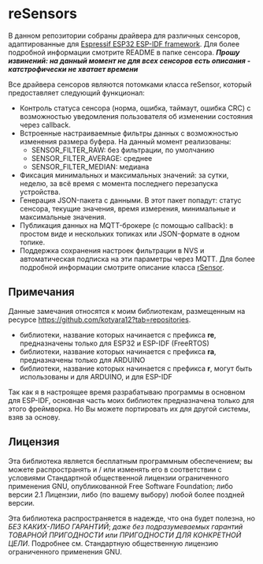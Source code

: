 # reSensors

В данном репозитории собраны драйвера для различных сенсоров, адаптированные для [Espressif ESP32 ESP-IDF framework](https://github.com/espressif/esp-idf). Для более подробной информации смотрите README в папке сенсора. ***Прошу извинений: на данный момент не для всех сенсоров есть описания - катстрофически не хватает времени***

Все драйвера сенсоров являются потомками класса reSensor, который предоставляет следующий функционал:
- Контроль статуса сенсора (норма, ошибка, таймаут, ошибка CRC) с возможностью уведомления пользователя об изменении состояния через callback.
- Встроенные настраиваемные фильтры данных с возможностью изменения размера буфера. На данный момент реализованы: 
    - SENSOR_FILTER_RAW: без фильтрации, по умолчанию
    - SENSOR_FILTER_AVERAGE: среднее
    - SENSOR_FILTER_MEDIAN: медиана
- Фиксация минимальных и максимальных значений: за сутки, неделю, за всё время с момента последнего перезапуска устройства.
- Генерация JSON-пакета с данными. В этот пакет попадут: статус сенсора, текущие значения, время измерения, минимальные и максимальные значения.
- Публикация данных на MQTT-брокере (с помощью callback): в простом виде и нескольких топиках или JSON-формате в одном топике.
- Поддержка сохранения настроек фильтрации в NVS и автоматическая подписка на эти параметры через MQTT.
Для более подробной информации смотрите описание класса [rSensor](https://github.com/kotyara12/rSensor).

## Примечания
Данные замечания относятся к моим библиотекам, размещенным на ресурсе https://github.com/kotyara12?tab=repositories.

- библиотеки, название которых начинается с префикса **re**, предназначены только для ESP32 и ESP-IDF (FreeRTOS)
- библиотеки, название которых начинается с префикса **ra**, предназначены только для ARDUINO
- библиотеки, название которых начинается с префикса **r**, могут быть использованы и для ARDUINO, и для ESP-IDF

Так как я в настроящее время разрабатываю программы в основном для ESP-IDF, основная часть моих библиотек предназначена только для этого фреймворка. Но Вы можете портировать их для другой системы, взяв за основу.

## Лицензия
Эта библиотека является бесплатным программным обеспечением; вы можете распространять и / или изменять его в соответствии с условиями Стандартной общественной лицензии ограниченного применения GNU, опубликованной Free Software Foundation; либо версии 2.1 Лицензии, либо (по вашему выбору) любой более поздней версии.

Эта библиотека распространяется в надежде, что она будет полезна, но _БЕЗ КАКИХ-ЛИБО ГАРАНТИЙ_; _даже без подразумеваемых гарантий ТОВАРНОЙ ПРИГОДНОСТИ или ПРИГОДНОСТИ ДЛЯ КОНКРЕТНОЙ ЦЕЛИ_. Подробнее см. Стандартную общественную лицензию ограниченного применения GNU.

